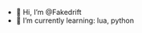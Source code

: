 - 👋 Hi, I’m @Fakedrift
- 🌱 I’m currently learning: lua, python

<!---
Fakedrift/Fakedrift is a ✨ special ✨ repository because its `README.md` (this file) appears on your GitHub profile.
You can click the Preview link to take a look at your changes.
--->
